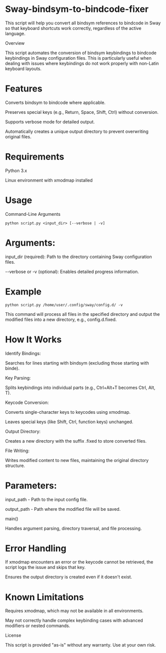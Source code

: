 # Sway-bindsym-to-bindcode-fixer
This script will help you convert all bindsym references to bindcode in Sway so that keyboard shortcuts work correctly, regardless of the active language.

Overview

This script automates the conversion of bindsym keybindings to bindcode keybindings in Sway configuration files. This is particularly useful when dealing with issues where keybindings do not work properly with non-Latin keyboard layouts.

# Features

Converts bindsym to bindcode where applicable.

Preserves special keys (e.g., Return, Space, Shift, Ctrl) without conversion.

Supports verbose mode for detailed output.

Automatically creates a unique output directory to prevent overwriting original files.

# Requirements

Python 3.x

Linux environment with xmodmap installed

# Usage

Command-Line Arguments

`python script.py <input_dir> [--verbose | -v]`

# Arguments:

input_dir (required): Path to the directory containing Sway configuration files.

--verbose or -v (optional): Enables detailed progress information.

# Example

`python script.py /home/user/.config/sway/config.d/ -v`

This command will process all files in the specified directory and output the modified files into a new directory, e.g., config.d.fixed.

# How It Works

Identify Bindings:

Searches for lines starting with bindsym (excluding those starting with binde).

Key Parsing:

Splits keybindings into individual parts (e.g., Ctrl+Alt+T becomes Ctrl, Alt, T).

Keycode Conversion:

Converts single-character keys to keycodes using xmodmap.

Leaves special keys (like Shift, Ctrl, function keys) unchanged.

Output Directory:

Creates a new directory with the suffix .fixed to store converted files.

File Writing:

Writes modified content to new files, maintaining the original directory structure.


# Parameters:

input_path - Path to the input config file.

output_path - Path where the modified file will be saved.

main()

Handles argument parsing, directory traversal, and file processing.

# Error Handling

If xmodmap encounters an error or the keycode cannot be retrieved, the script logs the issue and skips that key.

Ensures the output directory is created even if it doesn't exist.

# Known Limitations

Requires xmodmap, which may not be available in all environments.

May not correctly handle complex keybinding cases with advanced modifiers or nested commands.

License

This script is provided "as-is" without any warranty. Use at your own risk.

